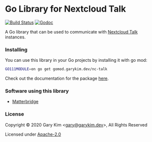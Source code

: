 # Go Library for Nextcloud Talk

[![Build Status](https://ghdrone.garykim.dev/api/badges/gary-kim/go-nc-talk/status.svg)](https://ghdrone.garykim.dev/gary-kim/go-nc-talk)
[![Godoc](https://img.shields.io/badge/godoc-gomod.garykim.dev%2Fnc--talk-informational)](https://pkg.go.dev/gomod.garykim.dev/nc-talk)

A Go library that can be used to communicate with [Nextcloud Talk](https://github.com/nextcloud/spreed) instances.

### Installing

You can use this library in your Go projects by installing it with go mod:

```bash
GO111MODULE=on go get gomod.garykim.dev/nc-talk
```

Check out the documentation for the package [here](https://pkg.go.dev/gomod.garykim.dev/nc-talk).


### Software using this library

* [Matterbridge](https://github.com/42wim/matterbridge)

### License

Copyright © 2020 Gary Kim &lt;<gary@garykim.dev>&gt;, All Rights Reserved

Licensed under [Apache-2.0](LICENSE)
